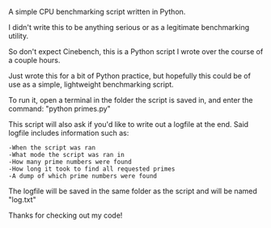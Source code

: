 A simple CPU benchmarking script written in Python.

I didn't write this to be anything serious or as a legitimate benchmarking utility.

So don't expect Cinebench, this is a Python script I wrote over the course of a couple hours.

Just wrote this for a bit of Python practice, but hopefully this could be of use as a simple, lightweight benchmarking script.

To run it, open a terminal in the folder the script is saved in, and enter the command:
"python primes.py"

This script will also ask if you'd like to write out a logfile at the end.
Said logfile includes information such as:

	-When the script was ran
	-What mode the script was ran in
	-How many prime numbers were found
	-How long it took to find all requested primes
	-A dump of which prime numbers were found

The logfile will be saved in the same folder as the script and will be named "log.txt"

Thanks for checking out my code!
